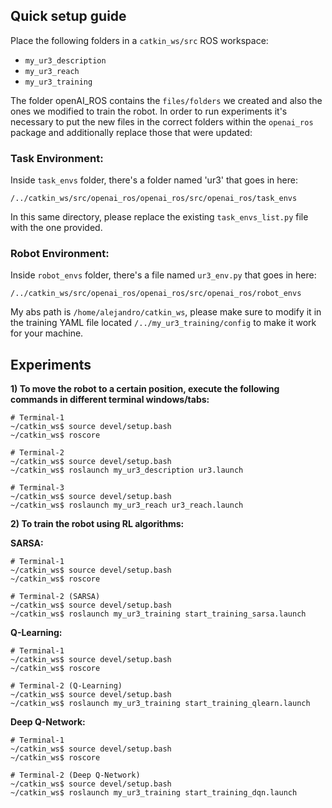 ## Quick setup guide

Place the following folders in a `catkin_ws/src` ROS workspace:

- `my_ur3_description`
- `my_ur3_reach`
- `my_ur3_training`

The folder openAI_ROS contains the `files/folders` we created and also the ones
we modified to train the robot. In order to run experiments it's necessary
to put the new files in the correct folders within the `openai_ros` package and 
additionally replace those that were updated:

### Task Environment:

Inside `task_envs` folder, there's a folder named 'ur3' that goes in here:

`/../catkin_ws/src/openai_ros/openai_ros/src/openai_ros/task_envs`

In this same directory, please replace the existing `task_envs_list.py` file 
with the one provided.  

### Robot Environment:

Inside `robot_envs` folder, there's a file named `ur3_env.py` that goes in here:

`/../catkin_ws/src/openai_ros/openai_ros/src/openai_ros/robot_envs`

My abs path is `/home/alejandro/catkin_ws`, please make sure to modify it in
the training YAML file located `/../my_ur3_training/config` to make it work
for your machine. 

## Experiments

**1) To move the robot to a certain position, execute the following commands 
in different terminal windows/tabs:**

```
# Terminal-1
~/catkin_ws$ source devel/setup.bash
~/catkin_ws$ roscore

# Terminal-2
~/catkin_ws$ source devel/setup.bash
~/catkin_ws$ roslaunch my_ur3_description ur3.launch

# Terminal-3
~/catkin_ws$ source devel/setup.bash
~/catkin_ws$ roslaunch my_ur3_reach ur3_reach.launch
```

**2) To train the robot using RL algorithms:**

**SARSA:**

```
# Terminal-1
~/catkin_ws$ source devel/setup.bash
~/catkin_ws$ roscore

# Terminal-2 (SARSA)
~/catkin_ws$ source devel/setup.bash
~/catkin_ws$ roslaunch my_ur3_training start_training_sarsa.launch
```

**Q-Learning:**

```
# Terminal-1
~/catkin_ws$ source devel/setup.bash
~/catkin_ws$ roscore

# Terminal-2 (Q-Learning)
~/catkin_ws$ source devel/setup.bash
~/catkin_ws$ roslaunch my_ur3_training start_training_qlearn.launch
```

**Deep Q-Network:**

```
# Terminal-1
~/catkin_ws$ source devel/setup.bash
~/catkin_ws$ roscore

# Terminal-2 (Deep Q-Network)
~/catkin_ws$ source devel/setup.bash
~/catkin_ws$ roslaunch my_ur3_training start_training_dqn.launch
```




